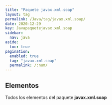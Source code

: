 ```yaml
---
title: "Paquete javax.xml.soap"
layout: tag
permalink: /Java/tag/javax.xml.soap/
date: 2020-12-29
key: Javapaquetejavax.xml.soap
sidebar: 
  nav: java
aside: 
  toc: true
pagination: 
  enabled: true
  tag: "javax.xml.soap"
  permalink: /:num/
---
```


<h2>Elementos</h2>
Todos los elementos del paquete <strong>javax.xml.soap</strong>
